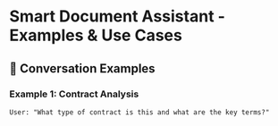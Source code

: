 # Smart Document Assistant - Examples & Use Cases

## 🎯 **Conversation Examples**

### **Example 1: Contract Analysis**
```
User: "What type of contract is this and what are the key terms?" 